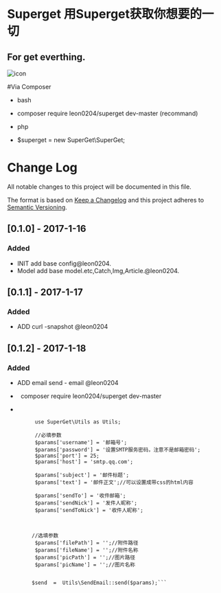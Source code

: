 # Superget 用Superget获取你想要的一切

## For get everthing.

![icon](https://cdn0.iconfinder.com/data/icons/black-icon-social-media/256/099280-blinklist-logo.png)

#Via Composer

- bash
- composer require leon0204/superget dev-master (recommand)

- php
- $superget = new SuperGet\SuperGet;



# Change Log
All notable changes to this project will be documented in this file.

The format is based on [Keep a Changelog](http://keepachangelog.com/) 
and this project adheres to [Semantic Versioning](http://semver.org/).

## [0.1.0] - 2017-1-16
### Added
- INIT add base config@leon0204.
- Model add base model.etc,Catch,Img,Article.@leon0204.

## [0.1.1] - 2017-1-17
### Added
- ADD curl -snapshot @leon0204

## [0.1.2] - 2017-1-18
### Added
- ADD email send - email @leon0204

-   composer require leon0204/superget dev-master 
-   

```      
         use SuperGet\Utils as Utils;
         
         //必填参数
         $params['username'] = '邮箱号';
         $params['password'] = '设置SMTP服务密码，注意不是邮箱密码';
         $params['port'] = 25; 
         $params['host'] = 'smtp.qq.com';

         $params['subject'] = '邮件标题';
         $params['text'] = '邮件正文';//可以设置成带css的html内容

         $params['sendTo'] = '收件邮箱';
         $params['sendNick'] = '发件人昵称';
         $params['sendToNick'] = '收件人昵称';



        //选填参数
         $params['filePath'] = '';//附件路径
         $params['fileName'] = '';//附件名称
         $params['picPath'] = '';//图片路径
         $params['picName'] = '';//图片名称


        $send  =  Utils\SendEmail::send($params);```
